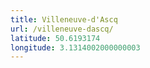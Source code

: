 ```yaml
---
title: Villeneuve-d'Ascq
url: /villeneuve-dascq/
latitude: 50.6193174
longitude: 3.1314002000000003
---
```

